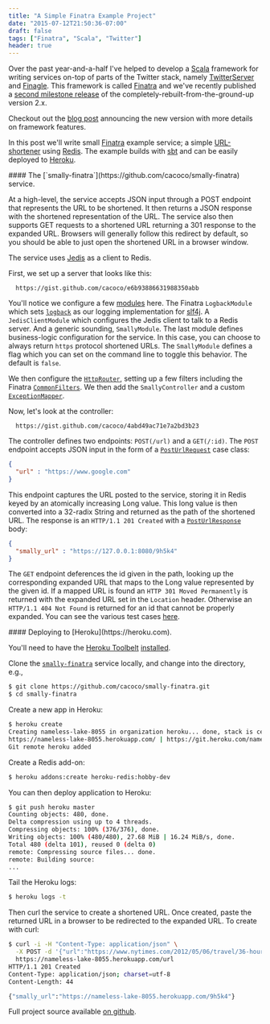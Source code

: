 ```yaml
---
title: "A Simple Finatra Example Project"
date: "2015-07-12T21:50:36-07:00"
draft: false
tags: ["Finatra", "Scala", "Twitter"]
header: true
---
```


Over the past year-and-a-half I've helped to develop a [Scala](https://www.scala-lang.org/) framework for writing services on-top of parts of the Twitter stack, namely [TwitterServer](https://github.com/twitter/twitter-server) and [Finagle](https://github.com/twitter/finagle). This framework is called [Finatra](https://github.com/twitter/finatra) and we've recently published a [second milestone release](https://oss.sonatype.org/#nexus-search;gav~com.twitter.finatra~~2.0.0.M2~~) of the completely-rebuilt-from-the-ground-up version 2.x.

Checkout out the [blog post](https://blog.twitter.com/engineering/en_us/a/2015/finatra-20-the-fast-testable-scala-services-framework-that-powers-twitter) announcing the new version with more details on framework features. 

In this post we'll write small [Finatra](https://github.com/twitter/finatra) example service; a simple [URL-shortener](https://github.com/cacoco/smally-finatra) using [Redis](https://redis.io/). The example builds with [sbt](https://www.scala-sbt.org/) and can be easily deployed to [Heroku](https://heroku.com).

<p/><p/>
#### The [`smally-finatra`](https://github.com/cacoco/smally-finatra) service.<p/>

At a high-level, the service accepts JSON input through a POST endpoint that represents the URL to be shortened. It then returns a JSON response with the shortened representation of the URL. The service also then supports GET requests to a shortened URL returning a 301 response to the expanded URL. Browsers will generally follow this redirect by default, so you should be able to just open the shortened URL in a browser window.

The service uses [Jedis](https://github.com/xetorthio/jedis) as a client to Redis. 

First, we set up a server that looks like this:

```gist {cols="8", id="e6b93886631988350abb"}
  https://gist.github.com/cacoco/e6b93886631988350abb
```

You'll notice we configure a few [modules](https://github.com/twitter/finatra/blob/master/inject/inject-core/src/main/scala/com/twitter/inject/TwitterModule.scala) here. The Finatra `LogbackModule` which sets [`logback`](https://logback.qos.ch/) as our logging implementation for [slf4j](https://www.slf4j.org/). A `JedisClientModule` which configures the Jedis client to talk to a Redis server. And a generic sounding, `SmallyModule`. The last module defines business-logic configuration for the service. In this case, you can choose to always return `https` protocol shortened URLs. The `SmallyModule` defines a flag which you can set on the command line to toggle this behavior. The default is `false`.

We then configure the [`HttpRouter`](https://github.com/twitter/finatra/blob/master/http/src/main/scala/com/twitter/finatra/http/routing/HttpRouter.scala), setting up a few filters including the Finatra [`CommonFilters`](https://github.com/twitter/finatra/blob/master/http/src/main/scala/com/twitter/finatra/http/filters/CommonFilters.scala). We then add the `SmallyController` and a custom [`ExceptionMapper`](https://github.com/twitter/finatra/blob/master/http/src/main/scala/com/twitter/finatra/http/exceptions/ExceptionMapper.scala).

Now, let's look at the controller:

```gist {cols="8", id="4abd49ac71e7a2bd3b23"}
  https://gist.github.com/cacoco/4abd49ac71e7a2bd3b23
```

The controller defines two endpoints: `POST(/url)` and a `GET(/:id)`. The `POST` endpoint accepts JSON input in the form of a [`PostUrlRequest`](https://github.com/cacoco/smally-finatra/blob/master/src/main/scala/io/angstrom/smally/domain/http/PostUrlRequest.scala) case class:

```json
{
  "url" : "https://www.google.com"
}
```
This endpoint captures the URL posted to the service, storing it in Redis keyed by an atomically increasing Long value. This long value is then converted into a 32-radix String and returned as the path of the shortened URL. The response is an `HTTP/1.1 201 Created` with a  [`PostUrlResponse`](https://github.com/cacoco/smally-finatra/blob/master/src/main/scala/io/angstrom/smally/domain/http/PostUrlResponse.scala) body:

```json
{
  "smally_url" : "https://127.0.0.1:8080/9h5k4"
}
```

The `GET` endpoint deferences the id given in the path, looking up the corresponding expanded URL that maps to the Long value represented by the given id. If a mapped URL is found an `HTTP 301 Moved Permanently` is returned with the expanded URL set in the `Location` header. Otherwise an `HTTP/1.1 404 Not Found` is returned for an id that cannot be properly expanded. You can see the various test cases [here](https://github.com/cacoco/smally-finatra/blob/master/src/test/scala/io/angstrom/smally/SmallyServerFeatureTest.scala).

<p/><p/>
#### Deploying to [Heroku](https://heroku.com).

You'll need to have the [Heroku Toolbelt](https://toolbelt.heroku.com/) [installed](https://devcenter.heroku.com/articles/getting-started-with-scala#set-up).

Clone the [`smally-finatra`](https://github.com/cacoco/smally-finatra) service locally, and change into the directory, e.g.,

```bash
$ git clone https://github.com/cacoco/smally-finatra.git
$ cd smally-finatra
```

Create a new app in Heroku:

```bash
$ heroku create
Creating nameless-lake-8055 in organization heroku... done, stack is cedar-14
https://nameless-lake-8055.herokuapp.com/ | https://git.heroku.com/nameless-lake-8055.git
Git remote heroku added
```

Create a Redis add-on:

```bash
$ heroku addons:create heroku-redis:hobby-dev
```

You can then deploy application to Heroku:

```bash
$ git push heroku master
Counting objects: 480, done.
Delta compression using up to 4 threads.
Compressing objects: 100% (376/376), done.
Writing objects: 100% (480/480), 27.68 MiB | 16.24 MiB/s, done.
Total 480 (delta 101), reused 0 (delta 0)
remote: Compressing source files... done.
remote: Building source:
...
```

Tail the Heroku logs:

```bash
$ heroku logs -t
```

Then curl the service to create a shortened URL. Once created, paste the returned URL in a browser to be redirected to the expanded URL. To create with curl:

```bash
$ curl -i -H "Content-Type: application/json" \
  -X POST -d '{"url":"https://www.nytimes.com/2012/05/06/travel/36-hours-in-barcelona-spain.html"}' \
  https://nameless-lake-8055.herokuapp.com/url
HTTP/1.1 201 Created
Content-Type: application/json; charset=utf-8
Content-Length: 44

{"smally_url":"https://nameless-lake-8055.herokuapp.com/9h5k4"}
```


Full project source available [on github](https://github.com/cacoco/smally-finatra).
